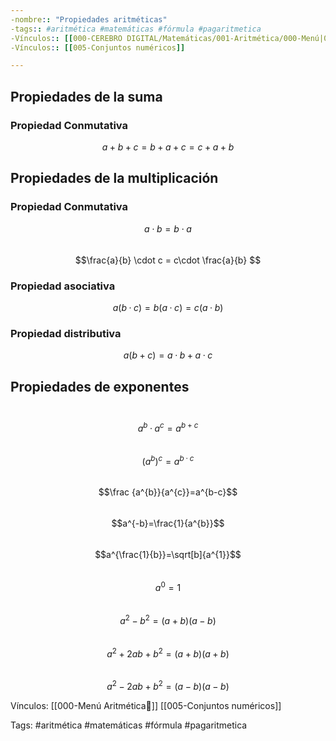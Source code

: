 ```yaml
---
-nombre:: "Propiedades aritméticas"
-tags:: #aritmética #matemáticas #fórmula #pagaritmetica 
-Vínculos:: [[000-CEREBRO DIGITAL/Matemáticas/001-Aritmética/000-Menú|000-Menú]]
-Vínculos:: [[005-Conjuntos numéricos]]

---
```

## Propiedades de la suma
### Propiedad Conmutativa

$$a+b+c=b+a+c=c+a+b$$

## Propiedades de la multiplicación
### Propiedad Conmutativa

$$a \cdot b = b\cdot a$$
\
$$\frac{a}{b} \cdot c = c\cdot \frac{a}{b} $$
### Propiedad asociativa
$$a(b·c)=b(a·c)=c(a·b)$$
### Propiedad distributiva
$$a(b+c)=a·b+a·c$$
## Propiedades de exponentes
\
$$a^{b}·a^{c}=a^{b+c}$$
\
$$(a^{b})^{c}=a^{b·c}$$
\
$$\frac {a^{b}}{a^{c}}=a^{b-c}$$
\
$$a^{-b}=\frac{1}{a^{b}}$$
\
$$a^{\frac{1}{b}}=\sqrt[b]{a^{1}}$$
\
$$a^{0}=1$$
\
$$a^{2}-b^{2}=(a+b)(a-b)$$
\
$$a^{2}+2ab+b^{2}=(a+b)(a+b)$$
\
$$a^{2}-2ab+b^{2}=(a-b)(a-b)$$

Vínculos:
[[000-Menú Aritmética📃]]
[[005-Conjuntos numéricos]]

Tags:
#aritmética #matemáticas #fórmula #pagaritmetica 